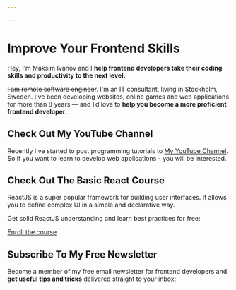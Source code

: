 ```yaml
---

---
```


# Improve Your Frontend Skills

Hey, I’m Maksim Ivanov and I **help frontend developers take their coding skills and productivity to the next level.**

~~I am remote software engineer~~. I'm an IT consultant, living in Stockholm, Sweden. I’ve been developing websites, online games and web applications for more than 8 years — and I’d love to **help you become a more proficient frontend developer.**

## Check Out My YouTube Channel

Recently I've started to post programming tutorials to [My YouTube Channel](https://www.youtube.com/user/satansdeer1/videos). So if you want to learn to develop web applications - you will be interested.

## Check Out The Basic React Course

ReactJS is a super popular framework for building user interfaces. It allows you to define complex UI in a simple and declarative way.

Get solid ReactJS understanding and learn best practices for free:

[Enroll the course](https://basicreact.com)</section>

## Subscribe To My Free Newsletter

Become a member of my free email newsletter for frontend developers and **get useful tips and tricks** delivered straight to your inbox:

<sign-up-form></sign-up-form>
